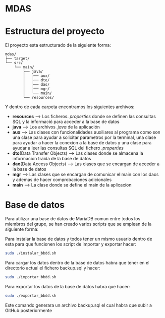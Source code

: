 # MDAS

# Estructura del proyecto

El proyecto esta estructurado de la siguiente forma:
```text
mdas/
├── target/
└── src/
    └── main/
        ├── java/
        │   ├── aux/
        │   ├── dto/
        │   ├── dao/
        │   ├── mgr/
        │   └── main/
        └── resources/
```

Y dentro de cada carpeta encontramos los siguientes archivos:

- **resources** --> Los ficheros *.properties* donde se definen las consultas SQL y la informació para acceder a la base de datos
- **java** --> Los archivos *.java* de la aplicación
- **aux** --> Las clases con funcionalidades auxiliares al programa como son una clase para ayudar a solicitar parametros por la terminal, una clase para ayudar a hacer la conexion a la base de datos y una clase para ayudar a leer las consultas SQL del fichero *.properties*
- **dto**(Data Transfer Objects) --> Las clases donde se almacena la informacion traida de la base de datos
- **dao**(Data Access Objects) --> Las clases que se encargan de acceder a la base de datos
- **mgr** --> Las clases que se encargan de comunicar el main con los daos y ademas de hacer comprobaciones adicionales
- **main** --> La clase donde se define el main de la aplicacion

# Base de datos
Para utilizar una base de datos de MariaDB comun entre todos los miembros del grupo, se han creado varios scripts que se emplean de la siguiente forma:

Para instalar la base de datos y todos tener un mismo usuario dentro de esta para que funcionen los script de importar y exportar hacer:
```bash
sudo ./instalar_bbdd.sh
```

Para cargar los datos dentro de la base de datos habra que tener en el directorio actual el fichero backup.sql y hacer:
```bash
sudo ./importar_bbdd.sh
```

Para exportar los datos de la base de datos habra que hacer:
```bash
sudo ./exportar_bbdd.sh
```
Este comando generara un archivo backup.sql el cual habra que subir a GitHub posteriormente
